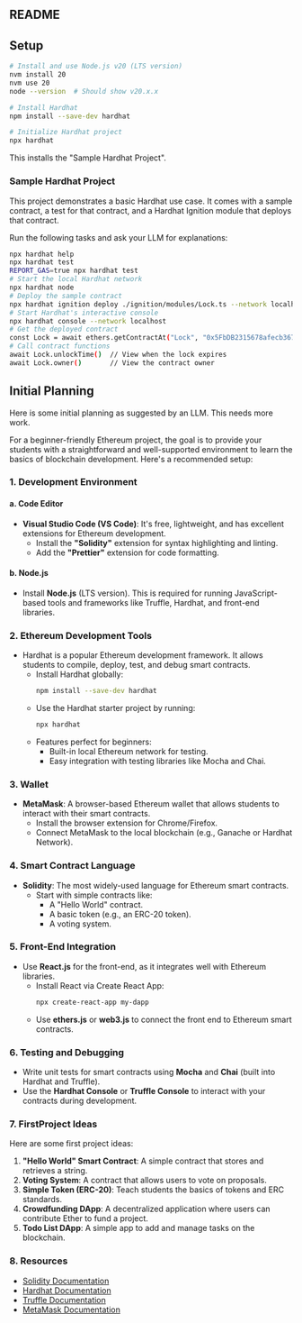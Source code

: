 ## README

## Setup

```bash
# Install and use Node.js v20 (LTS version)
nvm install 20
nvm use 20
node --version  # Should show v20.x.x

# Install Hardhat
npm install --save-dev hardhat

# Initialize Hardhat project
npx hardhat
```

This installs the "Sample Hardhat Project".

### Sample Hardhat Project

This project demonstrates a basic Hardhat use case. It comes with a sample contract, a test for that contract, and a Hardhat Ignition module that deploys that contract.

Run the following tasks and ask your LLM for explanations:

```bash
npx hardhat help
npx hardhat test
REPORT_GAS=true npx hardhat test
# Start the local Hardhat network
npx hardhat node
# Deploy the sample contract
npx hardhat ignition deploy ./ignition/modules/Lock.ts --network localhost
# Start Hardhat's interactive console
npx hardhat console --network localhost
# Get the deployed contract
const Lock = await ethers.getContractAt("Lock", "0x5FbDB2315678afecb367f032d93F642f64180aa3")
# Call contract functions
await Lock.unlockTime()  // View when the lock expires
await Lock.owner()       // View the contract owner
```



## Initial Planning

Here is some initial planning as suggested by an LLM. This needs more work.

For a beginner-friendly Ethereum project, the goal is to provide your students with a straightforward and well-supported environment to learn the basics of blockchain development. Here's a recommended setup:

### **1. Development Environment**
#### **a. Code Editor**
- **Visual Studio Code (VS Code)**: It's free, lightweight, and has excellent extensions for Ethereum development.
  - Install the **"Solidity"** extension for syntax highlighting and linting.
  - Add the **"Prettier"** extension for code formatting.

#### **b. Node.js**
- Install **Node.js** (LTS version). This is required for running JavaScript-based tools and frameworks like Truffle, Hardhat, and front-end libraries.

### **2. Ethereum Development Tools**
- Hardhat is a popular Ethereum development framework. It allows students to compile, deploy, test, and debug smart contracts.
  - Install Hardhat globally:  
    ```bash
    npm install --save-dev hardhat
    ```
  - Use the Hardhat starter project by running:  
    ```bash
    npx hardhat
    ```
  - Features perfect for beginners:
    - Built-in local Ethereum network for testing.
    - Easy integration with testing libraries like Mocha and Chai.

### **3. Wallet**
- **MetaMask**: A browser-based Ethereum wallet that allows students to interact with their smart contracts.
  - Install the browser extension for Chrome/Firefox.
  - Connect MetaMask to the local blockchain (e.g., Ganache or Hardhat Network).

### **4. Smart Contract Language**
- **Solidity**: The most widely-used language for Ethereum smart contracts.
  - Start with simple contracts like:
    - A "Hello World" contract.
    - A basic token (e.g., an ERC-20 token).
    - A voting system.

### **5. Front-End Integration**
- Use **React.js** for the front-end, as it integrates well with Ethereum libraries.
  - Install React via Create React App:  
    ```bash
    npx create-react-app my-dapp
    ```
  - Use **ethers.js** or **web3.js** to connect the front end to Ethereum smart contracts.

### **6. Testing and Debugging**
- Write unit tests for smart contracts using **Mocha** and **Chai** (built into Hardhat and Truffle).
- Use the **Hardhat Console** or **Truffle Console** to interact with your contracts during development.

### **7. FirstProject Ideas**
Here are some first project ideas:
1. **"Hello World" Smart Contract**: A simple contract that stores and retrieves a string.
2. **Voting System**: A contract that allows users to vote on proposals.
3. **Simple Token (ERC-20)**: Teach students the basics of tokens and ERC standards.
4. **Crowdfunding DApp**: A decentralized application where users can contribute Ether to fund a project.
5. **Todo List DApp**: A simple app to add and manage tasks on the blockchain.

### **8. Resources**
- [Solidity Documentation](https://docs.soliditylang.org/)
- [Hardhat Documentation](https://hardhat.org/)
- [Truffle Documentation](https://trufflesuite.com/)
- [MetaMask Documentation](https://metamask.io/)

